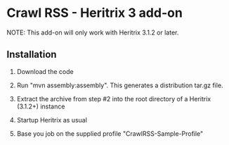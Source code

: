 Crawl RSS - Heritrix 3 add-on
=============================

NOTE: This add-on will only work with Heritrix 3.1.2 or later.

Installation
------------

1. Download the code

2. Run "mvn assembly:assembly". This generates a distribution tar.gz file.

3. Extract the archive from step #2 into the root directory of a Heritrix (3.1.2+) instance

4. Startup Heritrix as usual 

5. Base you job on the supplied profile "CrawlRSS-Sample-Profile"


